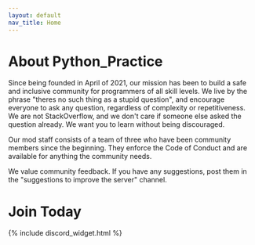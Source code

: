 ```yaml
---
layout: default
nav_title: Home
---
```


# About Python_Practice
Since being founded in April of 2021, our mission has
been to build a safe and inclusive community for programmers of all skill levels.
We live by the phrase "theres no such thing as a stupid question", and encourage 
everyone to ask any question, regardless of complexity or repetitiveness.
We are not StackOverflow, and we don't care if someone else asked the question already.
We want you to learn without being discouraged.

Our mod staff consists of a team of three who have been community members since 
the beginning. They enforce the Code of Conduct and are available for anything the
community needs.

We value community feedback. If you have any suggestions, post them in the "suggestions
to improve the server" channel.

# Join Today
{% include discord_widget.html %}
